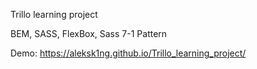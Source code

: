 Trillo learning project

BEM, SASS, FlexBox, Sass 7-1 Pattern

Demo: https://aleksk1ng.github.io/Trillo_learning_project/